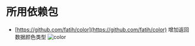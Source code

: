 # 所用依赖包
- [https://github.com/fatih/color](https://github.com/fatih/color) 增加返回数据颜色类型
![color](https://camo.githubusercontent.com/f6042d207ad38562e10f8e7be9d0d1e45ee24dd5/68747470733a2f2f692e696d6775722e636f6d2f63314a49306c412e706e67)
